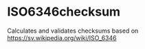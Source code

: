 # ISO6346checksum

Calculates and validates checksums based on https://sv.wikipedia.org/wiki/ISO_6346